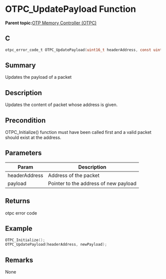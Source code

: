 # OTPC\_UpdatePayload Function

**Parent topic:**[OTP Memory Controller \(OTPC\)](GUID-2A1E045D-389C-4854-9EDD-C851B7EDC715.md)

## C

```c
otpc_error_code_t OTPC_UpdatePayload(uint16_t headerAddress, const uint32_t * payload);
```

## Summary

Updates the payload of a packet

## Description

Updates the content of packet whose address is given.

## Precondition

OTPC\_Initialize\(\) function must have been called first and a valid packet should exist at the address.

## Parameters

|Param|Description|
|-----|-----------|
|headerAddress|Address of the packet|
|payload|Pointer to the address of new payload|

## Returns

otpc error code

## Example

```c
OTPC_Initialize();
OTPC_UpdatePayload(headerAddress, newPayload);
```

## Remarks

None


